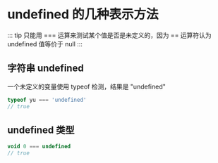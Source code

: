 # undefined 的几种表示方法

::: tip
只能用 === 运算来测试某个值是否是未定义的，因为 == 运算符认为 undefined 值等价于 null
:::

## 字符串 undefined

一个未定义的变量使用 typeof 检测，结果是 "undefined"

``` js
typeof yu === 'undefined'
// true
```

## undefined 类型
``` js
void 0 === undefined
// true
```
